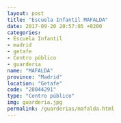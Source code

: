 ```yaml
---
layout: post
title: "Escuela Infantil MAFALDA"
date: 2017-09-20 20:57:05 +0200
categories:
- Escuela Infantil
- madrid
- getafe
- Centro público
- guarderia
name: "MAFALDA"
province: "Madrid"
location: "Getafe"
code: "28044291"
type: "Centro público"
img: guarderia.jpg
permalink: /guarderias/mafalda.html
---
```

